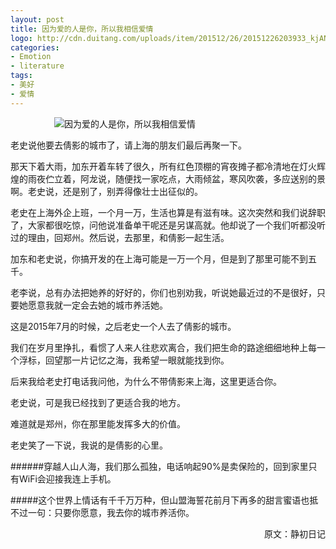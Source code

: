 ```yaml
---
layout: post
title: 因为爱的人是你，所以我相信爱情
logo: http://cdn.duitang.com/uploads/item/201512/26/20151226203933_kjANt.png
categories:
- Emotion
- literature
tags:
- 美好
- 爱情
---
```




　　　　　![因为爱的人是你，所以我相信爱情](http://img5.duitang.com/uploads/item/201505/30/20150530122617_sWC2e.jpeg)




老史说他要去倩影的城市了，请上海的朋友们最后再聚一下。


那天下着大雨，加东开着车转了很久，所有红色顶棚的宵夜摊子都冷清地在灯火辉煌的雨夜伫立着，阿龙说，随便找一家吃点，大雨倾盆，寒风吹袭，多应送别的景啊。老史说，还是别了，别弄得像壮士出征似的。


老史在上海外企上班，一个月一万，生活也算是有滋有味。这次突然和我们说辞职了，大家都很吃惊，问他说准备单干呢还是另谋高就。他却说了一个我们听都没听过的理由，回郑州。然后说，去那里，和倩影一起生活。


加东和老史说，你搞开发的在上海可能是一万一个月，但是到了那里可能不到五千。


老李说，总有办法把她养的好好的，你们也别劝我，听说她最近过的不是很好，只要她愿意我就一定会去她的城市养活她。


这是2015年7月的时候，之后老史一个人去了倩影的城市。


我们在岁月里挣扎，看惯了人来人往悲欢离合，我们把生命的路途细细地种上每一个浮标，回望那一片记忆之海，我希望一眼就能找到你。


后来我给老史打电话我问他，为什么不带倩影来上海，这里更适合你。

老史说，可是我已经找到了更适合我的地方。


难道就是郑州，你在那里能发挥多大的价值。


老史笑了一下说，我说的是倩影的心里。




######穿越人山人海，我们那么孤独，电话响起90%是卖保险的，回到家里只有WiFi会迎接我连上手机。




#####这个世界上情话有千千万万种，但山盟海誓花前月下再多的甜言蜜语也抵不过一句：只要你愿意，我去你的城市养活你。



　　　　　　　　　　　　　　　　　　　　　　　　　　　　　原文：静初日记
